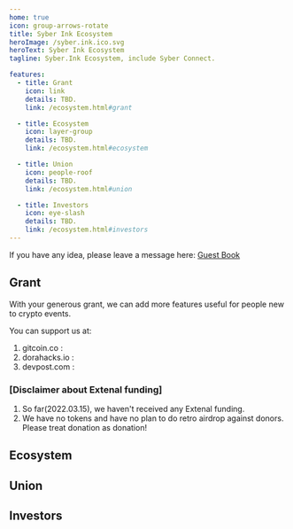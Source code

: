 ```yaml
---
home: true
icon: group-arrows-rotate
title: Syber Ink Ecosystem
heroImage: /syber.ink.ico.svg
heroText: Syber Ink Ecosystem
tagline: Syber.Ink Ecosystem, include Syber Connect.  

features: 
  - title: Grant
    icon: link
    details: TBD. 
    link: /ecosystem.html#grant

  - title: Ecosystem
    icon: layer-group
    details: TBD.
    link: /ecosystem.html#ecosystem

  - title: Union
    icon: people-roof
    details: TBD.
    link: /ecosystem.html#union

  - title: Investors
    icon: eye-slash
    details: TBD. 
    link: /ecosystem.html#investors
--- 
```


If you have any idea, please leave a message here: [Guest Book](https://github.com/syberink/SyberInkWeb/discussions/1)  

## Grant
With your generous grant, we can add more features useful for people new to crypto events. 

You can support us at:
1. gitcoin.co : 
2. dorahacks.io :
3. devpost.com : 

### [Disclaimer about Extenal funding]
1. So far(2022.03.15), we haven't received any Extenal funding.   
2. We have no tokens and have no plan to do retro airdrop against donors. Please treat donation as donation! 


## Ecosystem

## Union

## Investors
